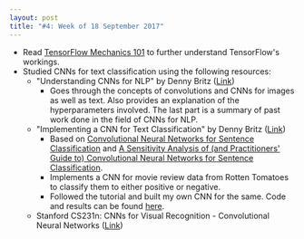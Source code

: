 ```yaml
---
layout: post
title: "#4: Week of 18 September 2017"
---
```


- Read [TensorFlow Mechanics 101](https://www.tensorflow.org/get_started/mnist/mechanics) to further understand TensorFlow's workings.
- Studied CNNs for text classification using the following resources:
  - "Understanding CNNs for NLP" by Denny Britz ([Link](http://www.wildml.com/2015/11/understanding-convolutional-neural-networks-for-nlp/))
    - Goes through the concepts of convolutions and CNNs for images as well as text. Also provides an explanation of the hyperparameters involved. The last part is a summary of past work done in the field of CNNs for NLP.
  - "Implementing a CNN for Text Classification" by Denny Britz ([Link](http://www.wildml.com/2015/12/implementing-a-cnn-for-text-classification-in-tensorflow/))
    - Based on [Convolutional Neural Networks for Sentence Classification](https://arxiv.org/abs/1408.5882) and [A Sensitivity Analysis of (and Practitioners' Guide to) Convolutional Neural Networks for Sentence Classification](https://arxiv.org/abs/1510.03820).
    - Implements a CNN for movie review data from Rotten Tomatoes to classify them to either positive or negative.
    - Followed the tutorial and built my own CNN for the same. Code and results can be found [here](https://github.com/SuyashLakhotia/RottenTomatoesCNN).
  - Stanford CS231n: CNNs for Visual Recognition - Convolutional Neural Networks ([Link](http://cs231n.github.io/convolutional-networks/))
